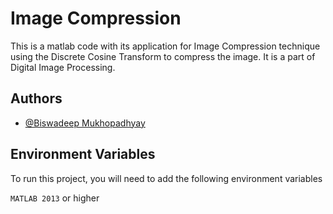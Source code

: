 
# Image Compression

This is a matlab code with its application for Image Compression technique using the Discrete Cosine Transform to compress the image.
It is a part of Digital Image Processing.


## Authors

- [@Biswadeep Mukhopadhyay](https://github.com/Biswadeep01)


## Environment Variables

To run this project, you will need to add the following environment variables

`MATLAB 2013` or higher

